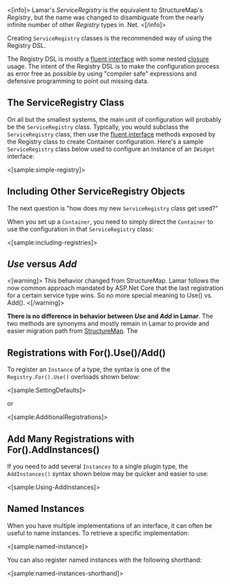 <!--Title: ServiceRegistry DSL-->

<[info]>
Lamar's *ServiceRegistry* is the equivalent to StructureMap's *Registry*, but the name was changed
to disambiguate from the nearly infinite number of other *Registry* types in .Net.
<[/info]>

Creating `ServiceRegistry` classes is the recommended way of using the Registry DSL. 

The Registry DSL is mostly a [fluent interface][1] with some nested [closure][2] 
usage. The intent of the Registry DSL is to make the configuration process as 
error free as possible by using "compiler safe" expressions and defensive 
programming to point out missing data.

## The ServiceRegistry Class

On all but the smallest systems, the main unit of configuration will probably be 
the `ServiceRegistry` class.  Typically, you would subclass the `ServiceRegistry` class, then 
use the [fluent interface](https://en.wikipedia.org/wiki/Fluent_interface) methods exposed by the Registry class to create Container 
configuration. Here's a sample `ServiceRegistry` class below used to configure an 
instance of an `IWidget` interface:

<[sample:simple-registry]>

## Including Other ServiceRegistry Objects

The next question is "how does my new `ServiceRegistry` class get used?" 

When you set up a `Container`, you need to simply direct the 
`Container` to use the configuration in that `ServiceRegistry` class:

<[sample:including-registries]>


## _Use_ versus _Add_

<[warning]>
This behavior changed from StructureMap. Lamar follows the now common approach mandated by ASP.Net Core that the last registration
for a certain service type wins. So no more special meaning to Use() vs. Add().
<[/warning]>

**There is no difference in behavior between *Use* and *Add* in Lamar**. The two methods are synonyms and
mostly remain in Lamar to provide and easier migration path from [StructureMap](https://structuremap.github.io). The 



## Registrations with For().Use()/Add()

To register an `Instance` of a type, the syntax is one of the `Registry.For().Use()` overloads shown below:

<[sample:SettingDefaults]>

or

<[sample:AdditionalRegistrations]>



## Add Many Registrations with For().AddInstances()

If you need to add several `Instances` to a single plugin type, the `AddInstances()` syntax
shown below may be quicker and easier to use:

<[sample:Using-AddInstances]>


## Named Instances

When you have multiple implementations of an interface, it can often be useful to
name instances. To retrieve a specific implementation:

<[sample:named-instance]>

You can also register named instances with the following shorthand:

<[sample:named-instances-shorthand]>

[1]: http://martinfowler.com/bliki/FluentInterface.html
[2]: http://en.wikipedia.org/wiki/Closure_%28computer_programming%29

